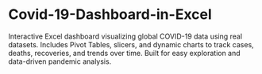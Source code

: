 # Covid-19-Dashboard-in-Excel
 Interactive Excel dashboard visualizing global COVID-19 data using real datasets. Includes Pivot Tables, slicers, and dynamic charts to track cases, deaths, recoveries, and trends over time. Built for easy exploration and data-driven pandemic analysis.
